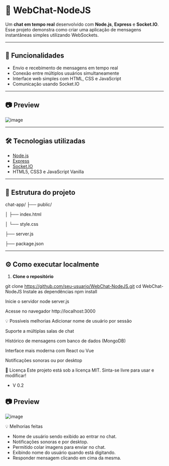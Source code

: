 # 💬 WebChat-NodeJS

Um **chat em tempo real** desenvolvido com **Node.js**, **Express** e **Socket.IO**. Esse projeto demonstra como criar uma aplicação de mensagens instantâneas simples utilizando WebSockets.

---

## 🚀 Funcionalidades

- Envio e recebimento de mensagens em tempo real
- Conexão entre múltiplos usuários simultaneamente
- Interface web simples com HTML, CSS e JavaScript
- Comunicação usando Socket.IO

---

## 📷 Preview

![image](https://github.com/user-attachments/assets/e7f7a204-4f44-49f1-aa88-71a79c62744c)

---

## 🛠 Tecnologias utilizadas

- [Node.js](https://nodejs.org/)
- [Express](https://expressjs.com/)
- [Socket.IO](https://socket.io/)
- HTML5, CSS3 e JavaScript Vanilla

---

## 📁 Estrutura do projeto

chat-app/
├── public/

│ ├── index.html

│ └── style.css

├── server.js

├── package.json

---

## ⚙️ Como executar localmente

1. **Clone o repositório**

git clone https://github.com/seu-usuario/WebChat-NodeJS.git
cd WebChat-NodeJS
Instale as dependências
npm install

Inicie o servidor
node server.js

Acesse no navegador
http://localhost:3000

💡 Possíveis melhorias
Adicionar nome de usuário por sessão

Suporte a múltiplas salas de chat

Histórico de mensagens com banco de dados (MongoDB)

Interface mais moderna com React ou Vue

Notificações sonoras ou por desktop

📄 Licença
Este projeto está sob a licença MIT. Sinta-se livre para usar e modificar!

- V 0.2

## 📷 Preview
![image](https://github.com/user-attachments/assets/5e00931d-d258-4fc1-a706-195a4526c056)


💡 Melhorias feitas
- Nome de usuário sendo exibido ao entrar no chat.
- Notificações sonoras e por desktop.
- Permitido colar imagens para enviar no chat.
- Exibindo nome do usuário quando está digitando.
- Responder mensagem clicando em cima da mesma.
